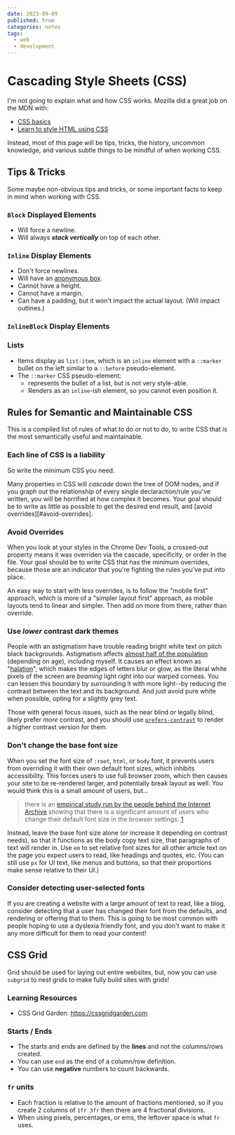 ```yaml
---
date: 2023-09-09
published: true
categories: notes
tags:
  - web
  - development
---
```


Cascading Style Sheets (CSS)
============================
I'm not going to explain what and how CSS works. Mozilla did a great job on the MDN with:

- [CSS basics](https://developer.mozilla.org/en-US/docs/Learn/Getting_started_with_the_web/CSS_basics)
- [Learn to style HTML using CSS](https://developer.mozilla.org/en-US/docs/Learn/CSS)

Instead, most of this page will be tips, tricks, the history, uncommon knowledge, and various subtle things to be mindful of when working CSS.


Tips & Tricks
-------------
Some maybe non-obvious tips and tricks, or some important facts to keep in mind when working with CSS.

### `Block` Displayed Elements
- Will force a newline.
- Will always ***stack vertically*** on top of each other.

### `Inline` Display Elements
- Don't force newlines.
- Will have an [anonymous box].
- Cannot have a height.
- Cannot have a margin.
- Can have a padding, but it won't impact the actual layout. (Will impact outlines.)

[anonymous box]: https://developer.mozilla.org/en-US/docs/Web/CSS/Visual_formatting_model#anonymous_boxes

### `InlineBlock` Display Elements

### Lists
- Items display as `list-item`, which is an `inline` element with a `::marker` bullet on the left similar to a `::before` pseudo-element.
- The `::marker` CSS pseudo-element:
  - represents the bullet of a list, but is not very style-able.
  - Renders as an `inline`-ish element, so you cannot even position it.


Rules for Semantic and Maintainable CSS
---------------------------------------
This is a compiled list of rules of what to do or not to do, to write CSS that is the most semantically useful and maintainable.


### Each line of CSS is a liability
So write the minimum CSS you need.

Many properties in CSS will *cascade* down the tree of DOM nodes, and if you graph out the relationship of every single declaraction/rule you've written, you will be horrified at how complex it becomes. Your goal should be to write as little as possible to get the desired end result, and [avoid overrides][#avoid-overrides].


### Avoid Overrides
When you look at your styles in the Chrome Dev Tools, a crossed-out property means it was overriden via the cascade, specificity, or order in the file. Your goal should be to write CSS that has the minimum overrides, because those are an indicator that you're fighting the rules you've put into place.

An easy way to start with less overrides, is to follow the "mobile first" approach, which is more of a "simpler layout first" approach, as mobile layouts tend to linear and simpler. Then add on more from there, rather than override.



### Use *lower* contrast dark themes
People with an astigmatism have trouble reading bright white text on pitch black backgrounds. Astigmatism affects [almost half of the population][astigmatism] (depending on age), including myself. It causes an effect known as "[halation]", which makes the edges of letters blur or glow, as the literal white pixels of the screen are *beaming* light right into our warped corneas. You can lessen this boundary by surrounding it with more light--by reducing the contrast between the text and its background. And just avoid pure white when possible, opting for a slightly grey text.

Those with general focus issues, such as the near blind or legally blind, likely prefer *more* contrast, and you should use [`prefers-contrast`][prefers-contrast] to render a higher contrast version for them.

[astigmatism]: https://www.levelaccess.com/blog/accessibility-for-people-with-astigmatism/
[halation]: https://bootcamp.uxdesign.cc/why-dark-mode-isnt-a-ux-panacea-1590226e5ba4
[prefers-contrast]: https://developer.mozilla.org/en-US/docs/Web/CSS/@media/prefers-contrast


### Don't change the base font size
When you set the font size of `:root`, `html`, or `body` font, it prevents users from overriding it with their own default font sizes, which inhibits accessibility. This forces users to use full browser zoom, which then causes your site to be re-rendered larger, and potentially break layout as well. You would think this is a small amount of users, but...

> there is an [empirical study run by the people behind the Internet Archive][IAStudy] showing that there is a significant amount of users who change their default font size in the browser settings. [1]

Instead, leave the base font size alone (or increase it depending on contrast needs), so that it functions as the body copy text size, that paragraphs of text will render in. Use `em` to set relative font sizes for all other article text on the page you expect users to read, like headings and quotes, etc. (You can still use `px` for UI text, like menus and buttons, so that their proportions make sense relative to their UI.)

[1]: https://css-tricks.com/accessible-font-sizing-explained/
[IAStudy]: https://medium.com/@vamptvo/pixels-vs-ems-users-do-change-font-size-5cfb20831773


### Consider detecting user-selected fonts
If you are creating a website with a large amount of text to read, like a blog, consider detecting that a user has changed their font from the defaults, and rendering or offering that to them. This is going to be most common with people hoping to use a dyslexia friendly font, and you don't want to make it any more difficult for them to read your content!


CSS Grid
--------
Grid should be used for laying out entire websites, but, now you can use `subgrid` to nest grids to make fully build sites with grids!

### Learning Resources
- CSS Grid Garden: https://cssgridgarden.com

### Starts / Ends
- The starts and ends are defined by the **lines** and not the columns/rows created.
- You can use `end` as the end of a column/row definition.
- You can use **negative** numbers to count backwards.

### `fr` units
- Each fraction is relative to the amount of fractions mentioned, so if you create 2 columns of `1fr 3fr` then there are 4 fractional divisions.
- When using pixels, percentages, or ems, the leftover space is what `fr` uses.